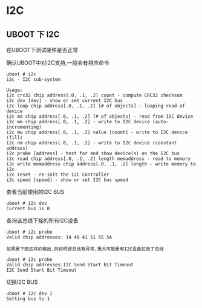 # I2C

## UBOOT 下 I2C

在UBOOT下测试硬件是否正常

确认UBOOT中对I2C支持,一般会有相应命令

	uboot # i2c
	i2c - I2C sub-system

	Usage:
	i2c crc32 chip address[.0, .1, .2] count - compute CRC32 checksum
	i2c dev [dev] - show or set current I2C bus
	i2c loop chip address[.0, .1, .2] [# of objects] - looping read of device
	i2c md chip address[.0, .1, .2] [# of objects] - read from I2C device
	i2c mm chip address[.0, .1, .2] - write to I2C device (auto-incrementing)
	i2c mw chip address[.0, .1, .2] value [count] - write to I2C device (fill)
	i2c nm chip address[.0, .1, .2] - write to I2C device (constant address)
	i2c probe [address] - test for and show device(s) on the I2C bus
	i2c read chip address[.0, .1, .2] length memaddress - read to memory
	i2c write memaddress chip address[.0, .1, .2] length - write memory to i2c
	i2c reset - re-init the I2C Controller
	i2c speed [speed] - show or set I2C bus speed

查看当前使用的I2C BUS

	uboot # i2c dev
	Current bus is 0

查询该总线下接的所有I2C设备

	uboot # i2c probe
	Valid chip addresses: 14 40 41 51 55 5A

	如果是下面这样的输出,则说明该总线有异常,极大可能是有I2C设备拉低了总线

	uboot # i2c probe
	Valid chip addresses:I2C Send Start Bit Timeout
	I2C Send Start Bit Timeout

切换I2C BUS

	uboot # i2c dev 1
	Setting bus to 1

